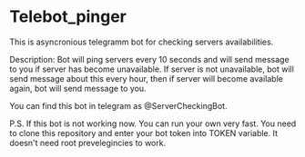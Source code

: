 # Telebot_pinger

This is asyncronious telegramm bot for checking servers availabilities.

Description:
Bot will ping servers every 10 seconds and will send message to you if server has become unavailable.
If server is not unavailable, bot will send message about this every hour, then if server will become available again,
bot will send message to you.

You can find this bot in telegram as @ServerCheckingBot.

P.S.
If this bot is not working now. 
You can run your own very fast.
You need to clone this repository and enter your bot token into TOKEN variable.
It doesn't need root prevelegincies to work.
